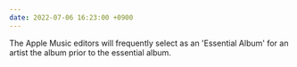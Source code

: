 ```yaml
---
date: 2022-07-06 16:23:00 +0900
---
```


The Apple Music editors will frequently select as an 'Essential Album' for an artist the album prior to the essential album.

